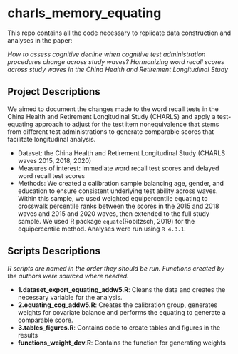 # charls_memory_equating
This repo contains all the code necessary to replicate data construction and analyses in the paper: 

*How to assess cognitive decline when cognitive test administration procedures change across study waves? Harmonizing word recall scores across study waves in the China Health and Retirement Longitudinal Study*

## Project Descriptions
We aimed to document the changes made to the word recall tests in the China Health and Retirement Longitudinal Study (CHARLS) and apply a test-equating approach to adjust for the test item nonequivalence that stems from different test administrations to generate comparable scores that facilitate longitudinal analysis.

* Dataset: the China Health and Retirement Longitudinal Study (CHARLS waves 2015, 2018, 2020)
* Measures of interest: Immediate word recall test scores and delayed word recall test scores
* Methods: We created a calibration sample balancing age, gender, and education to ensure consistent underlying test ability across waves. Within this sample, we used weighted equipercentile equating to crosswalk percentile ranks between the scores in the 2015 and 2018 waves and 2015 and 2020 waves, then extended to the full study sample. We used R package `equate`(Robitzsch, 2019) for the equipercentile method. Analyses were run using `R 4.3.1`.

## Scripts Descriptions
*R scripts are named in the order they should be run. Functions created by the authors were sourced where needed.*
* **1.dataset_export_equating_addw5.R**: Cleans the data and creates the necessary variable for the analysis.
* **2.equating_cog_addw5.R**: Creates the calibration group, generates weights for covariate balance and performs the equating to generate a comparable score.
* **3.tables_figures.R**: Contains code to create tables and figures in the results
* **functions_weight_dev.R**: Contains the function for generating weights



